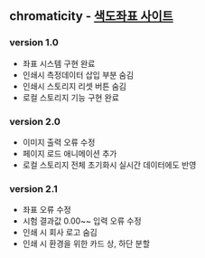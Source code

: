 ## chromaticity - [색도좌표 사이트](https://rlaghdtlr.github.io/stcN/chromaticity/)

### version 1.0

- 좌표 시스템 구현 완료
- 인쇄시 측정데이터 삽입 부분 숨김
- 인쇄시 스토리지 리셋 버튼 숨김
- 로컬 스토리지 기능 구현 완료

### version 2.0

- 이미지 출력 오류 수정
- 페이지 로드 애니메이션 추가
- 로컬 스토리지 전체 초기화시 실시간 데이터에도 반영

### version 2.1

- 좌표 오류 수정
- 시험 결과값 0.00~~ 입력 오류 수정
- 인쇄 시 회사 로고 숨김
- 인쇄 시 환경을 위한 카드 상, 하단 분할
